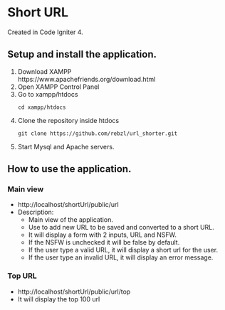 # Short URL

Created in Code Igniter 4.

## Setup and install the application.

<ol start="1">
<li>
Download XAMPP
<br>
https://www.apachefriends.org/download.html
</li>

<li>Open XAMPP Control Panel</li>

<li>
Go to xampp/htdocs

```
cd xampp/htdocs
```

</li>

<li>
Clone the repository inside htdocs

```
git clone https://github.com/rebzl/url_shorter.git
```

</li>

<li>
Start Mysql and Apache servers.
</li>
</ol>

## How to use the application.

### Main view

-   http://localhost/shortUrl/public/url
-   Description:
    -   Main view of the application.
    -   Use to add new URL to be saved and converted to a short URL.
    -   It will display a form with 2 inputs, URL and NSFW.
    -   If the NSFW is unchecked it will be false by default.
    -   If the user type a valid URL, it will display a short url for the user.
    -   If the user type an invalid URL, it will display an error message.

### Top URL

-   http://localhost/shortUrl/public/url/top
-   It will display the top 100 url
